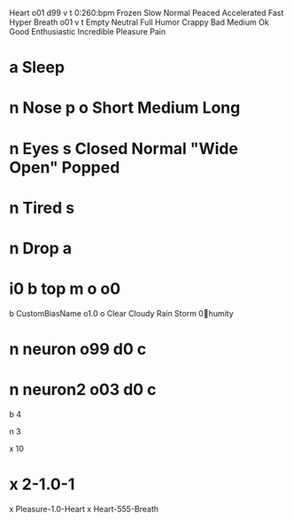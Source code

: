  Heart o01 d99 v t 0:260:bpm Frozen Slow Normal Peaced Accelerated Fast Hyper
 Breath o01 v t Empty Neutral Full
 Humor Crappy Bad Medium Ok Good Enthusiastic Incredible
 Pleasure
 Pain

# a Sleep
# n Nose p o Short Medium Long
# n Eyes s Closed Normal "Wide Open" Popped
# n Tired s
# n Drop a

# i0 b top m o o0

 b CustomBiasName o1.0 o Clear Cloudy Rain Storm 0:100:humity

# n neuron o99 d0 c
# n neuron2 o03 d0 c
 b 4

 n 3

 x 10

# x 2-1.0-1
 x Pleasure-1.0-Heart
 x Heart-555-Breath
